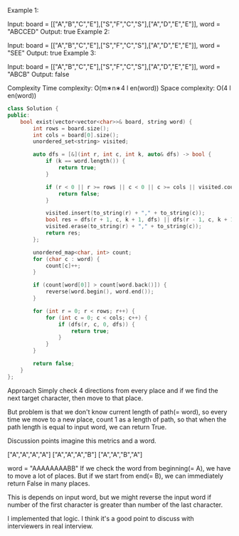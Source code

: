Example 1:


Input: board = [["A","B","C","E"],["S","F","C","S"],["A","D","E","E"]], word = "ABCCED"
Output: true
Example 2:


Input: board = [["A","B","C","E"],["S","F","C","S"],["A","D","E","E"]], word = "SEE"
Output: true
Example 3:


Input: board = [["A","B","C","E"],["S","F","C","S"],["A","D","E","E"]], word = "ABCB"
Output: false



Complexity
Time complexity: O(m∗n∗4 
l
 en(word))
Space complexity: O(4 
l
 en(word))


```cpp
class Solution {
public:
    bool exist(vector<vector<char>>& board, string word) {
        int rows = board.size();
        int cols = board[0].size();
        unordered_set<string> visited;

        auto dfs = [&](int r, int c, int k, auto& dfs) -> bool {
            if (k == word.length()) {
                return true;
            }

            if (r < 0 || r >= rows || c < 0 || c >= cols || visited.count(to_string(r) + "," + to_string(c)) || board[r][c] != word[k]) {
                return false;
            }

            visited.insert(to_string(r) + "," + to_string(c));
            bool res = dfs(r + 1, c, k + 1, dfs) || dfs(r - 1, c, k + 1, dfs) || dfs(r, c + 1, k + 1, dfs) || dfs(r, c - 1, k + 1, dfs);
            visited.erase(to_string(r) + "," + to_string(c));
            return res;
        };

        unordered_map<char, int> count;
        for (char c : word) {
            count[c]++;
        }

        if (count[word[0]] > count[word.back()]) {
            reverse(word.begin(), word.end());
        }

        for (int r = 0; r < rows; r++) {
            for (int c = 0; c < cols; c++) {
                if (dfs(r, c, 0, dfs)) {
                    return true;
                }
            }
        }

        return false;        
    }
};
```
Approach
Simply check 4 directions from every place and if we find the next target character, then move to that place.

But problem is that we don't know current length of path(= word), so every time we move to a new place, count 1 as a length of path, so that when the path length is equal to input word, we can return True.

Discussion points
imagine this metrics and a word.

["A","A","A","A"]
["A","A","A","B"]
["A","A","B","A"]

word = "AAAAAAAABB"
If we check the word from beginning(= A), we have to move a lot of places. But if we start from end(= B), we can immediately return False in many places.

This is depends on input word, but we might reverse the input word if number of the first character is greater than number of the last character.

I implemented that logic. I think it's a good point to discuss with interviewers in real interview.
